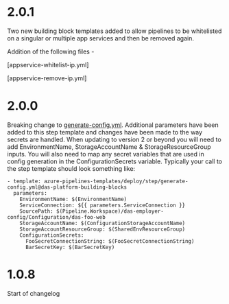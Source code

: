 # 2.0.1

Two new building block templates added to allow pipelines to be whitelisted on a singular or multiple app services and then be removed again.

Addition of the following files -

[appservice-whitelist-ip.yml]

[appservice-remove-ip.yml]

# 2.0.0

Breaking change to [generate-config.yml](azure-pipelines-templates/deploy/step/generate-config.yml).  Additional parameters have been added to this step template and changes have been made to the way secrets are handled.  When updating to version 2 or beyond you will need to add EnvironmentName, StorageAccountName & StorageResourceGroup inputs.  You will also need to map any secret variables that are used in config generation in the ConfigurationSecrets variable.  Typically your call to the step template should look something like:
```
- template: azure-pipelines-templates/deploy/step/generate-config.yml@das-platform-building-blocks
  parameters:
    EnvironmentName: $(EnvironmentName)
    ServiceConnection: ${{ parameters.ServiceConnection }}
    SourcePath: $(Pipeline.Workspace)/das-employer-config/Configuration/das-foo-web
    StorageAccountName: $(ConfigurationStorageAccountName)
    StorageAccountResourceGroup: $(SharedEnvResourceGroup)
    ConfigurationSecrets:
      FooSecretConnectionString: $(FooSecretConnectionString)
      BarSecretKey: $(BarSecretKey)
```

# 1.0.8

Start of changelog
